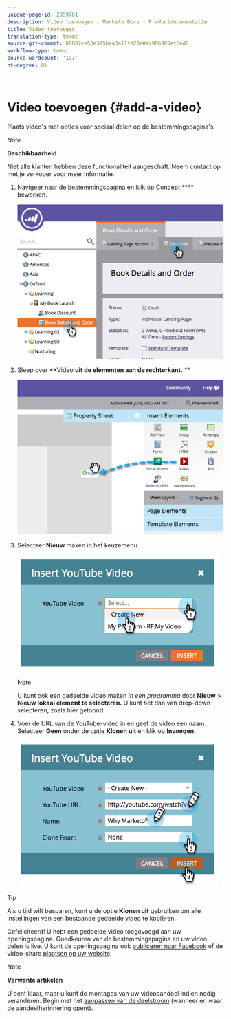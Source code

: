 ```yaml
---
unique-page-id: 2359761
description: Video toevoegen - Marketo Docs - Productdocumentatie
title: Video toevoegen
translation-type: tm+mt
source-git-commit: 00887ea53e395bea3a11fd28e0ac98b085ef6ed8
workflow-type: tm+mt
source-wordcount: '197'
ht-degree: 0%

---
```



# Video toevoegen {#add-a-video}

Plaats video&#39;s met opties voor sociaal delen op de bestemmingspagina&#39;s.

>[!NOTE]
>
>**Beschikbaarheid**
>
>Niet alle klanten hebben deze functionaliteit aangeschaft. Neem contact op met je verkoper voor meer informatie.

1. Navigeer naar de bestemmingspagina en klik op Concept **** bewerken.

   ![](assets/image2014-9-23-16-3a49-3a49.png)

1. Sleep over **Video **uit de elementen aan de rechterkant.** **

   ![](assets/image2014-9-23-16-3a51-3a0.png)

1. Selecteer **Nieuw** maken in het keuzemenu.

   ![](assets/image2014-9-23-16-3a51-3a11.png)

   >[!NOTE]
   >
   >U kunt ook een gedeelde video maken *in een programma* door **Nieuw** > **Nieuw lokaal element te selecteren.** U kunt het dan van drop-down selecteren, zoals hier getoond.

1. Voer de URL van de YouTube-video in en geef de video een naam. Selecteer **Geen** onder de optie **Klonen uit** en klik op **Invoegen.**

   ![](assets/image2014-9-23-16-3a51-3a32.png)

>[!TIP]
>
>Als u tijd wilt besparen, kunt u de optie **Klonen uit** gebruiken om alle instellingen van een bestaande gedeelde video te kopiëren.

Gefeliciteerd! U hebt een gedeelde video toegevoegd aan uw openingspagina. Goedkeuren van de bestemmingspagina en uw video delen is live. U kunt de openingspagina ook [publiceren naar Facebook](../../../../product-docs/demand-generation/facebook/publish-landing-pages-to-facebook.md) of de video-share [plaatsen op uw website](../../../../product-docs/demand-generation/social/configuring-social-actions/customize-video-share-flow.md).

>[!NOTE]
>
>**Verwante artikelen**
>
>U bent klaar, maar u kunt de montages van uw videoaandeel indien nodig veranderen. Begin met het [aanpassen van de deelstroom](../../../../product-docs/demand-generation/social/configuring-social-actions/customize-video-share-flow.md) (wanneer en waar de aandeelherinnering opent).

